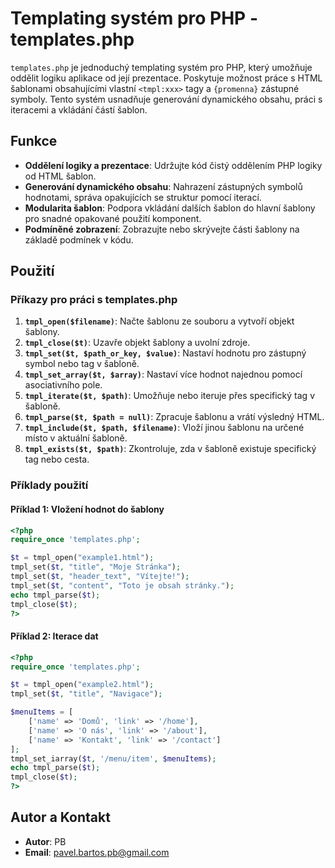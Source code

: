 
# Templating systém pro PHP - templates.php

`templates.php` je jednoduchý templating systém pro PHP, který umožňuje oddělit logiku aplikace od její prezentace. Poskytuje možnost práce s HTML šablonami obsahujícími vlastní `<tmpl:xxx>` tagy a `{promenna}` zástupné symboly. Tento systém usnadňuje generování dynamického obsahu, práci s iteracemi a vkládání částí šablon.

## Funkce
- **Oddělení logiky a prezentace**: Udržujte kód čistý oddělením PHP logiky od HTML šablon.
- **Generování dynamického obsahu**: Nahrazení zástupných symbolů hodnotami, správa opakujících se struktur pomocí iterací.
- **Modularita šablon**: Podpora vkládání dalších šablon do hlavní šablony pro snadné opakované použití komponent.
- **Podmíněné zobrazení**: Zobrazujte nebo skrývejte části šablony na základě podmínek v kódu.

## Použití

### Příkazy pro práci s templates.php

1. **`tmpl_open($filename)`**: Načte šablonu ze souboru a vytvoří objekt šablony.
2. **`tmpl_close($t)`**: Uzavře objekt šablony a uvolní zdroje.
3. **`tmpl_set($t, $path_or_key, $value)`**: Nastaví hodnotu pro zástupný symbol nebo tag v šabloně.
4. **`tmpl_set_array($t, $array)`**: Nastaví více hodnot najednou pomocí asociativního pole.
5. **`tmpl_iterate($t, $path)`**: Umožňuje nebo iteruje přes specifický tag v šabloně.
6. **`tmpl_parse($t, $path = null)`**: Zpracuje šablonu a vrátí výsledný HTML.
7. **`tmpl_include($t, $path, $filename)`**: Vloží jinou šablonu na určené místo v aktuální šabloně.
8. **`tmpl_exists($t, $path)`**: Zkontroluje, zda v šabloně existuje specifický tag nebo cesta.

### Příklady použití

#### Příklad 1: Vložení hodnot do šablony
```php
<?php
require_once 'templates.php';

$t = tmpl_open("example1.html");
tmpl_set($t, "title", "Moje Stránka");
tmpl_set($t, "header_text", "Vítejte!");
tmpl_set($t, "content", "Toto je obsah stránky.");
echo tmpl_parse($t);
tmpl_close($t);
?>
```

#### Příklad 2: Iterace dat
```php
<?php
require_once 'templates.php';

$t = tmpl_open("example2.html");
tmpl_set($t, "title", "Navigace");

$menuItems = [
    ['name' => 'Domů', 'link' => '/home'],
    ['name' => 'O nás', 'link' => '/about'],
    ['name' => 'Kontakt', 'link' => '/contact']
];
tmpl_set_iarray($t, '/menu/item', $menuItems);
echo tmpl_parse($t);
tmpl_close($t);
?>
```

## Autor a Kontakt
- **Autor**: PB
- **Email**: pavel.bartos.pb@gmail.com
